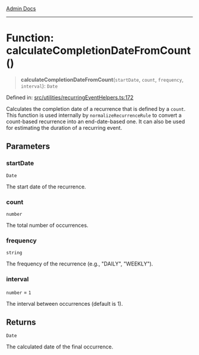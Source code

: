 [Admin Docs](/)

***

# Function: calculateCompletionDateFromCount()

> **calculateCompletionDateFromCount**(`startDate`, `count`, `frequency`, `interval`): `Date`

Defined in: [src/utilities/recurringEventHelpers.ts:172](https://github.com/Sourya07/talawa-api/blob/583d62db9438de398bb9012a4a2617e2cb268b08/src/utilities/recurringEventHelpers.ts#L172)

Calculates the completion date of a recurrence that is defined by a `count`.
This function is used internally by `normalizeRecurrenceRule` to convert a count-based
recurrence into an end-date-based one. It can also be used for estimating the
duration of a recurring event.

## Parameters

### startDate

`Date`

The start date of the recurrence.

### count

`number`

The total number of occurrences.

### frequency

`string`

The frequency of the recurrence (e.g., "DAILY", "WEEKLY").

### interval

`number` = `1`

The interval between occurrences (default is 1).

## Returns

`Date`

The calculated date of the final occurrence.
